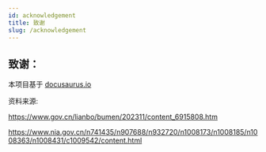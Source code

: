```yaml
---
id: acknowledgement
title: 致谢
slug: /acknowledgement
---
```


## 致谢：

本项目基于 [docusaurus.io](https://docusaurus.io)


资料来源:


https://www.gov.cn/lianbo/bumen/202311/content_6915808.htm

https://www.nia.gov.cn/n741435/n907688/n932720/n1008173/n1008185/n1008363/n1008431/c1009542/content.html

